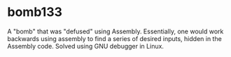 # bomb133
A "bomb" that was "defused" using Assembly. Essentially, one would work backwards using assembly to find a series of desired inputs, hidden in the Assembly code. Solved using GNU debugger in Linux.
